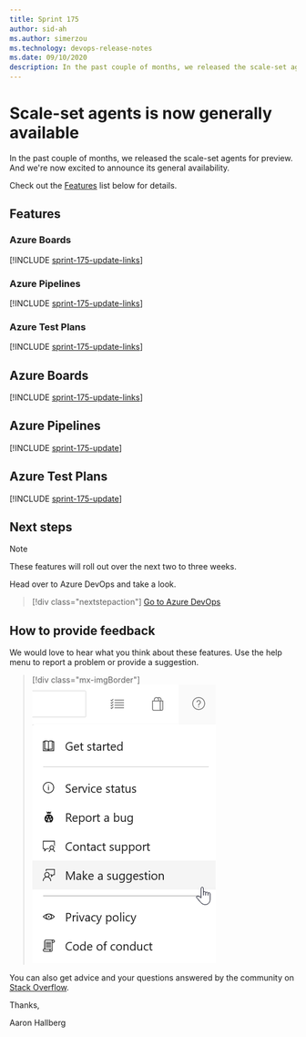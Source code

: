 ```yaml
---
title: Sprint 175
author: sid-ah
ms.author: simerzou
ms.technology: devops-release-notes
ms.date: 09/10/2020
description: In the past couple of months, we released the scale-set agents for preview. And we're now excited to announce its general availability.
---
```



# Scale-set agents is now generally available

In the past couple of months, we released the scale-set agents for preview. And we're now excited to announce its general availability.

Check out the [Features](#features) list below for details.

## Features

### Azure Boards
[!INCLUDE [sprint-175-update-links](includes/boards/sprint-175-update-links.md)]

### Azure Pipelines
[!INCLUDE [sprint-175-update-links](includes/pipelines/sprint-175-update-links.md)]

### Azure Test Plans
[!INCLUDE [sprint-175-update-links](includes/testplans/sprint-175-update-links.md)]

## Azure Boards
[!INCLUDE [sprint-175-update-links](includes/boards/sprint-175-update.md)]

## Azure Pipelines
[!INCLUDE [sprint-175-update](includes/pipelines/sprint-175-update.md)]

## Azure Test Plans
[!INCLUDE [sprint-175-update](includes/testplans/sprint-175-update.md)]

## Next steps

> [!NOTE]
> These features will roll out over the next two to three weeks.

Head over to Azure DevOps and take a look.

> [!div class="nextstepaction"]
> [Go to Azure DevOps](https://go.microsoft.com/fwlink/?LinkId=307137&campaign=o~msft~docs~product-vsts~release-notes)

## How to provide feedback

We would love to hear what you think about these features. Use the help menu to report a problem or provide a suggestion.

> [!div class="mx-imgBorder"]
> ![Make a suggestion](../media/make-a-suggestion.png)

You can also get advice and your questions answered by the community on [Stack Overflow](https://stackoverflow.com/questions/tagged/azure-devops).
  
Thanks,

Aaron Hallberg
